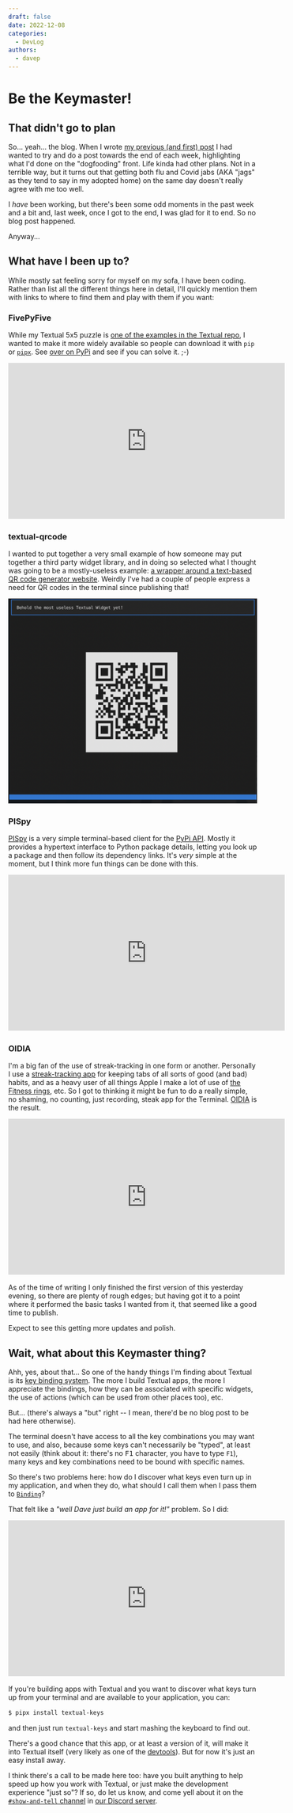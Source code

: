 ```yaml
---
draft: false
date: 2022-12-08
categories:
  - DevLog
authors:
  - davep
---
```


# Be the Keymaster!

## That didn't go to plan

So... yeah... the blog. When I wrote [my previous (and first)
post](https://textual.textualize.io/blog/2022/11/26/on-dog-food-the-original-metaverse-and-not-being-bored/)
I had wanted to try and do a post towards the end of each week, highlighting
what I'd done on the "dogfooding" front. Life kinda had other plans. Not in
a terrible way, but it turns out that getting both flu and Covid jabs (AKA
"jags" as they tend to say in my adopted home) on the same day doesn't
really agree with me too well.

I *have* been working, but there's been some odd moments in the past week
and a bit and, last week, once I got to the end, I was glad for it to end.
So no blog post happened.

Anyway...

<!-- more -->

## What have I been up to?

While mostly sat feeling sorry for myself on my sofa, I have been coding.
Rather than list all the different things here in detail, I'll quickly
mention them with links to where to find them and play with them if you
want:

### FivePyFive

While my Textual 5x5 puzzle is [one of the examples in the Textual
repo](https://github.com/Textualize/textual/tree/main/examples), I wanted to
make it more widely available so people can download it with `pip` or
[`pipx`](https://pypa.github.io/pipx/). See [over on
PyPi](https://pypi.org/project/fivepyfive/) and see if you can solve it. ;-)

<div class="video-wrapper">
    <iframe
        width="560" height="315"
        src="https://www.youtube.com/embed/Rf34Z5r7Q60"
        title="PISpy" frameborder="0"
        allow="accelerometer; autoplay; clipboard-write; encrypted-media; gyroscope; picture-in-picture"
        allowfullscreen>
    </iframe>
</div>

### textual-qrcode

I wanted to put together a very small example of how someone may put
together a third party widget library, and in doing so selected what I
thought was going to be a mostly-useless example: [a wrapper around a
text-based QR code generator
website](https://pypi.org/project/textual-qrcode/). Weirdly I've had a
couple of people express a need for QR codes in the terminal since
publishing that!

![A Textual QR Code](../images/2022-12-08-davep-devlog/textual-qrcode.png)

### PISpy

[PISpy](https://pypi.org/project/pispy-client/) is a very simple
terminal-based client for the [PyPi
API](https://warehouse.pypa.io/api-reference/). Mostly it provides a
hypertext interface to Python package details, letting you look up a package
and then follow its dependency links. It's *very* simple at the moment, but
I think more fun things can be done with this.

<div class="video-wrapper">
    <iframe
        width="560" height="315"
        src="https://www.youtube.com/embed/yMGD6bXqIEo"
        title="PISpy" frameborder="0"
        allow="accelerometer; autoplay; clipboard-write; encrypted-media; gyroscope; picture-in-picture"
        allowfullscreen>
    </iframe>
</div>

### OIDIA

I'm a big fan of the use of streak-tracking in one form or another.
Personally I use a [streak-tracking app](https://streaksapp.com/) for
keeping tabs of all sorts of good (and bad) habits, and as a heavy user of
all things Apple I make a lot of use of [the Fitness
rings](https://www.apple.com/uk/watch/close-your-rings/), etc. So I got to
thinking it might be fun to do a really simple, no shaming, no counting,
just recording, steak app for the Terminal.
[OIDIA](https://pypi.org/project/oidia/) is the result.

<div class="video-wrapper">
    <iframe
        width="560" height="315"
        src="https://www.youtube.com/embed/3Kz8eUzO9-8"
        title="YouTube video player"
        frameborder="0"
        allow="accelerometer; autoplay; clipboard-write; encrypted-media; gyroscope; picture-in-picture"
        allowfullscreen>
    </iframe>
</div>

As of the time of writing I only finished the first version of this
yesterday evening, so there are plenty of rough edges; but having got it to
a point where it performed the basic tasks I wanted from it, that seemed
like a good time to publish.

Expect to see this getting more updates and polish.

## Wait, what about this Keymaster thing?

Ahh, yes, about that... So one of the handy things I'm finding about Textual
is its [key binding
system](https://textual.textualize.io/guide/input/#bindings). The more
I build Textual apps, the more I appreciate the bindings, how they can be
associated with specific widgets, the use of actions (which can be used from
other places too), etc.

But... (there's always a "but" right -- I mean, there'd be no blog post to
be had here otherwise).

The terminal doesn't have access to all the key combinations you may want to
use, and also, because some keys can't necessarily be "typed", at least not
easily (think about it: there's no <kbd>F1</kbd> character, you have to type
`F1`), many keys and key combinations need to be bound with specific names.

So there's two problems here: how do I discover what keys even turn up in my
application, and when they do, what should I call them when I pass them to
[`Binding`](https://textual.textualize.io/api/binding/#textual.binding.Binding)?

That felt like a *"well Dave just build an app for it!"* problem. So I did:

<div class="video-wrapper">
    <iframe
        width="560" height="315"
        src="https://www.youtube.com/embed/-MV8LFfEOZo"
        title="YouTube video player"
        frameborder="0"
        allow="accelerometer; autoplay; clipboard-write; encrypted-media; gyroscope; picture-in-picture"
        allowfullscreen>
    </iframe>
</div>

If you're building apps with Textual and you want to discover what keys turn
up from your terminal and are available to your application, you can:

```sh
$ pipx install textual-keys
```

and then just run `textual-keys` and start mashing the keyboard to find out.

There's a good chance that this app, or at least a version of it, will make
it into Textual itself (very likely as one of the
[devtools](https://textual.textualize.io/guide/devtools/)). But for now it's
just an easy install away.

I think there's a call to be made here too: have you built anything to help
speed up how you work with Textual, or just make the development experience
"just so"? If so, do let us know, and come yell about it on the
[`#show-and-tell`
channel](https://discord.com/channels/1026214085173461072/1033752599112994867)
in [our Discord server](https://discord.gg/Enf6Z3qhVr).
